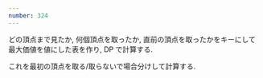 ```yaml
---
number: 324
---
```

どの頂点まで見たか, 何個頂点を取ったか, 直前の頂点を取ったかをキーにして最大価値を値にした表を作り, DP で計算する.

これを最初の頂点を取る/取らないで場合分けして計算する.

